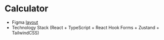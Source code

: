 # Calculator
- Figma [layout](https://www.figma.com/design/FV15x9SHmIfxZQZSK8xd7l/Calculator-(Community)?node-id=2-5&t=aEaAJL0fqtvpp0In-0)
- Technology Stack (React + TypeScript + React Hook Forms + Zustand + TailwindCSS)